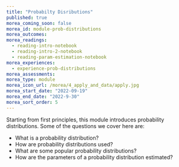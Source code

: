 ```yaml
---
title: "Probabilty Disributions"
published: true
morea_coming_soon: false
morea_id: module-prob-distributions
morea_outcomes:
morea_readings:
  - reading-intro-notebook
  - reading-intro-2-notebook
  - reading-param-estimation-notebook
morea_experiences:
  - experience-prob-distributions
morea_assessments:
morea_type: module
morea_icon_url: /morea/4_apply_and_data/apply.jpg
morea_start_date: "2022-09-19"
morea_end_date: "2022-9-30"
morea_sort_order: 5
---
```


Starting from first principles, this module introduces probability distributions. Some of the questions we cover here are:
- What is a probability distribution?
- How are probability distributions used?
- What are some popular probability distributions?
- How are the parameters of a probability distribution estimated?







